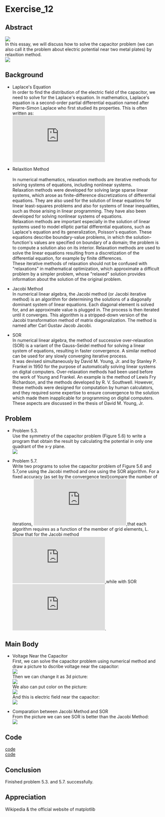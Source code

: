 # Exercise_12

## Abstract
![](https://github.com/Lyu-Wei/computational_physics_N2014301020069/blob/master/Exercise_12/y02.png)<br>
In this essay, we will discuss how to solve the capacitor problem (we can also call it the problem about electric potential near two metal plates) by relaxition method.<br>
![](https://github.com/Lyu-Wei/computational_physics_N2014301020069/blob/master/Exercise_12/y01.jpg)<br>

## Background
* Laplace's Equation<br>
In order to find the distribution of the electric field of the capacitor, we need to solve for the Laplace's equation. In mathematics, Laplace's equation is a second-order partial differential equation named after Pierre-Simon Laplace who first studied its properties. This is often written as:<br>
![](http://latex.codecogs.com/gif.latex?%5Cfrac%7B%5Cpartial%5E2%20V%7D%7B%5Cpartial%20x%5E2%7D&plus;%5Cfrac%7B%5Cpartial%5E2%20V%7D%7B%5Cpartial%20y%5E2%7D&plus;%5Cfrac%7B%5Cpartial%5E2%20V%7D%7B%5Cpartial%20z%5E2%7D%3D0)<br>

* Relaxition Method<br><br>
In numerical mathematics, relaxation methods are iterative methods for solving systems of equations, including nonlinear systems.<br>
Relaxation methods were developed for solving large sparse linear systems, which arose as finite-difference discretizations of differential equations. They are also used for the solution of linear equations for linear least-squares problems and also for systems of linear inequalities, such as those arising in linear programming. They have also been developed for solving nonlinear systems of equations.<br>
Relaxation methods are important especially in the solution of linear systems used to model elliptic partial differential equations, such as Laplace's equation and its generalization, Poisson's equation. These equations describe boundary-value problems, in which the solution-function's values are specified on boundary of a domain; the problem is to compute a solution also on its interior. Relaxation methods are used to solve the linear equations resulting from a discretization of the differential equation, for example by finite differences.<br>
These iterative methods of relaxation should not be confused with "relaxations" in mathematical optimization, which approximate a difficult problem by a simpler problem, whose "relaxed" solution provides information about the solution of the original problem.<br>

* Jacobi Method<br>
In numerical linear algebra, the Jacobi method (or Jacobi iterative method) is an algorithm for determining the solutions of a diagonally dominant system of linear equations. Each diagonal element is solved for, and an approximate value is plugged in. The process is then iterated until it converges. This algorithm is a stripped-down version of the Jacobi transformation method of matrix diagonalization. The method is named after Carl Gustav Jacob Jacobi.<br>

* SOR<br>
In numerical linear algebra, the method of successive over-relaxation (SOR) is a variant of the Gauss–Seidel method for solving a linear system of equations, resulting in faster convergence. A similar method can be used for any slowly converging iterative process.<br>
It was devised simultaneously by David M. Young, Jr. and by Stanley P. Frankel in 1950 for the purpose of automatically solving linear systems on digital computers. Over-relaxation methods had been used before the work of Young and Frankel. An example is the method of Lewis Fry Richardson, and the methods developed by R. V. Southwell. However, these methods were designed for computation by human calculators, and they required some expertise to ensure convergence to the solution which made them inapplicable for programming on digital computers. These aspects are discussed in the thesis of David M. Young, Jr.<br>

## Problem
* Problem 5.3.<br>
Use the symmetry of the capacitor problem (Figure 5.6) to write a program that obtain the result by calculating the potential in only one quadrant of the x-y plane.<br>
![](https://github.com/Lyu-Wei/computational_physics_N2014301020069/blob/master/Exercise_12/y0.png)<br>

* Problem 5.7.<br>
Write two programs to solve the capacitor problem of Figure 5.6 and 5.7,one using the Jacobi method and one using the SOR algorithm. For a fixed accuracy (as set by the convergence test)compare the number of iterations, ![](http://latex.codecogs.com/gif.latex?N_%7Biter%7D),that each algorithm requires as a function of the member of grid elements, L. Show that for the Jacobi method ![](http://latex.codecogs.com/gif.latex?N_%7Biter%7D%5Csim%20L%5E2),while with SOR ![](http://latex.codecogs.com/gif.latex?N_%7Biter%7D%5Csim%20L).<br>

## Main Body
* Voltage Near the Capacitor<br>
First, we can solve the capacitor problem using numerical method and draw a picture to dscribe voltage near the capacitor:<br>
![](https://github.com/Lyu-Wei/computational_physics_N2014301020069/blob/master/Exercise_12/y1.png)<br>
Then we can change it as 3d picture:<br>
![](https://github.com/Lyu-Wei/computational_physics_N2014301020069/blob/master/Exercise_12/y2.png)<br>
We also can put color on the picture:<br>
![](https://github.com/Lyu-Wei/computational_physics_N2014301020069/blob/master/Exercise_12/y3.png)<br>
And this is electric field near the capacitor:<br>
![](https://github.com/Lyu-Wei/computational_physics_N2014301020069/blob/master/Exercise_12/y4.png)<br>

* Comparation between Jacobi Method and SOR<br>
From the picture we can see SOR is better than the Jacobi Method:<br>
![](https://github.com/Lyu-Wei/computational_physics_N2014301020069/blob/master/Exercise_12/y5.png)<br>

## Code
[code](https://github.com/Lyu-Wei/computational_physics_N2014301020069/blob/master/Exercise_12/Exercise_12%2B.py)<br>
[code](https://github.com/Lyu-Wei/computational_physics_N2014301020069/blob/master/Exercise_12/Exercise_12.py)<br>

## Conclusion
Finished problem 5.3. and 5.7. successfully.

## Appreciation
Wikipedia & the official website of matplotlib
